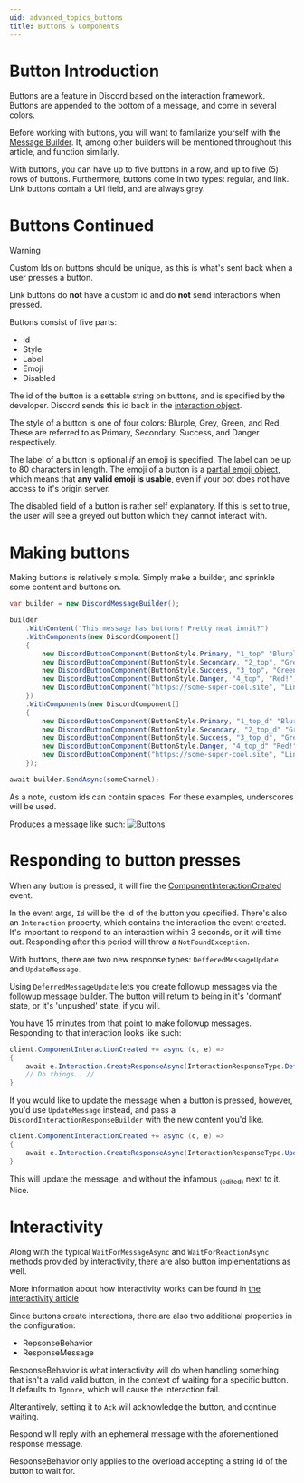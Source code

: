 ```yaml
---
uid: advanced_topics_buttons
title: Buttons & Components
---
```


# Button Introduction
Buttons are a feature in Discord based on the interaction framework. Buttons are appended to the bottom of a message, and come in several colors.

Before working with buttons, you will want to familarize yourself with the [Message Builder](xref:beyond_basics_messagebuilder). It, among other builders will be mentioned throughout this article, and function similarly.

With buttons, you can have up to five buttons in a row, and up to five (5) rows of buttons. 
Furthermore, buttons come in two types: regular, and link. Link buttons contain a Url field, and are always grey.

# Buttons Continued

> [!WARNING]
> Custom Ids on buttons should be unique, as this is what's sent back when a user presses a button.
>
> Link buttons do **not** have a custom id and do **not** send interactions when pressed.

Buttons consist of five parts:
- Id
- Style
- Label
- Emoji
- Disabled

The id of the button is a settable string on buttons, and is specified by the developer. Discord sends this id back in the [interaction object](https://discord.dev/interactions/slash-commands#interaction).

The style of a button is one of four colors: Blurple, Grey, Green, and Red. These are referred to as Primary, Secondary, Success, and Danger respectively.

The label of a button is optional *if* an emoji is specified. The label can be up to 80 characters in length. 
The emoji of a button is a [partial emoji object](https://discord.dev/interactions/message-components#component-object), which means that **any valid emoji is usable**, even if your bot does not have access to it's origin server.

The disabled field of a button is rather self explanatory. If this is set to true, the user will see a greyed out button which they cannot interact with. 

# Making buttons

Making buttons is relatively simple. Simply make a builder, and sprinkle some content and buttons on.


```cs
var builder = new DiscordMessageBuilder();

builder
    .WithContent("This message has buttons! Pretty neat innit?")
    .WithComponents(new DiscordComponent[] 
    {
        new DiscordButtonComponent(ButtonStyle.Primary, "1_top" "Blurple!"),
        new DiscordButtonComponent(ButtonStyle.Secondary, "2_top", "Grey!"),
        new DiscordButtonComponent(ButtonStyle.Success, "3_top", "Green!"),
        new DiscordButtonComponent(ButtonStyle.Danger, "4_top", "Red!"),
        new DiscordButtonComponent("https://some-super-cool.site", "Link!")
    })
    .WithComponents(new DiscordComponent[] 
    {
        new DiscordButtonComponent(ButtonStyle.Primary, "1_top_d" "Blurple!", true),
        new DiscordButtonComponent(ButtonStyle.Secondary, "2_top_d" "Grey!", true),
        new DiscordButtonComponent(ButtonStyle.Success, "3_top_d", "Green!", true),
        new DiscordButtonComponent(ButtonStyle.Danger, "4_top_d" "Red!", true),
        new DiscordButtonComponent("https://some-super-cool.site", "Link!", true)
    });

await builder.SendAsync(someChannel);
```
As a note, custom ids can contain spaces. For these examples, underscores will be used. 

Produces a message like such: ![Buttons](/images/advanced_topics_buttons_01.png)


# Responding to button presses

When any button is pressed, it will fire the [ComponentInteractionCreated](xref:DSharpPlus.DiscordClient#ComponentInteractionCreated) event.

In the event args, `Id` will be the id of the button you specified. There's also an `Interaction` property, which contains the interaction the event created. It's important to respond to an interaction within 3 seconds, or it will time out. Responding after this period will throw a `NotFoundException`.

With buttons, there are two new response types: `DefferedMessageUpdate` and `UpdateMessage`.

Using `DeferredMessageUpdate` lets you create followup messages via the [followup message builder](xref:DSharpPlus.Entities.DiscordFollowupMessageBuilder). The button will return to being in it's 'dormant' state, or it's 'unpushed' state, if you will. 

You have 15 minutes from that point to make followup messages. Responding to that interaction looks like such:

```cs
client.ComponentInteractionCreated += async (c, e) => 
{
    await e.Interaction.CreateResponseAsync(InteractionResponseType.DefferedMessageUpdate);
    // Do things.. //
}
```

If you would like to update the message when a button is pressed, however, you'd use `UpdateMessage` instead, and pass a `DiscordInteractionResponseBuilder` with the new content you'd like.

```cs
client.ComponentInteractionCreated += async (c, e) => 
{
    await e.Interaction.CreateResponseAsync(InteractionResponseType.UpdateMessage, new DiscordInteractionResponseBuilder().WithContent("No more buttons for you >:)"));
}
```
This will update the message, and without the infamous <sub>(edited)</sub> next to it. Nice.


# Interactivity
Along with the typical `WaitForMessageAsync` and `WaitForReactionAsync` methods provided by interactivity, there are also button implementations as well.

More information about how interactivity works can be found in [the interactivity article](xref:interactivity)

Since buttons create interactions, there are also two additional properties in the configuration:
- RepsonseBehavior
- ResponseMessage

ResponseBehavior is what interactivity will do when handling something that isn't a valid valid button, in the context of waiting for a specific button. It defaults to `Ignore`, which will cause the interaction fail.

Alterantively, setting it to `Ack` will acknowledge the button, and continue waiting. 

Respond will reply with an ephemeral message with the aforementioned response message. 

ResponseBehavior only applies to the overload accepting a string id of the button to wait for.